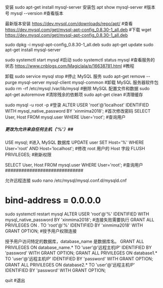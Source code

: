 安装
sudo apt-get install mysql-server 安装包
apt show mysql-server #版本号
mysql --version #查看版本

最新版本安装
https://dev.mysql.com/downloads/repo/apt/  #查看
https://dev.mysql.com/get/mysql-apt-config_0.8.30-1_all.deb   #下载
wget https://dev.mysql.com/get/mysql-apt-config_0.8.30-1_all.deb

sudo dpkg -i mysql-apt-config_0.8.30-1_all.deb
sudo apt-get update
sudo apt-get install mysql-server

sudo systemctl start mysql  #启动
sudo systemctl status mysql  #查看服务的状态
https://www.cnblogs.com/Magiclala/p/16638781.html #教程

卸载
sudo service mysql stop  #停止 MySQL 服务
sudo apt-get remove --purge mysql-server mysql-client mysql-common  #卸载 MySQL 服务器软件包
sudo rm -rf /etc/mysql /var/lib/mysql #删除 MySQL 配置文件和数据
sudo apt-get autoremove #清除残余的依赖项
sudo apt-get clean  #清理缓存

sudo mysql -u root -p  #登录
ALTER USER 'root'@'localhost' IDENTIFIED WITH mysql_native_password BY 'xinmima2018';  #首次修改密码
SELECT User, Host FROM mysql.user WHERE User='root';  #查询用户

##### 更改为允许来自任何主机（'%'）##
USE mysql;  #进入 MySQL 数据库
UPDATE user SET Host='%' WHERE User='root' AND Host='localhost';   #修改 root 用户的 Host 字段
FLUSH PRIVILEGES;  #刷新权限

SELECT User, Host FROM mysql.user WHERE User='root';  #查询用户
#############################

允许远程连接
sudo nano /etc/mysql/mysql.conf.d/mysqld.cnf
# bind-address            = 0.0.0.0
sudo systemctl restart mysql
ALTER USER 'root'@'%' IDENTIFIED WITH mysql_native_password BY 'xinmima2018';  #连接失败需要执行
GRANT ALL PRIVILEGES ON *.* TO 'root'@'%' IDENTIFIED BY 'xinmima2018' WITH GRANT OPTION;  #授予用户权限连接

授予用户访问特定的数据库，database_name 是数据库名。
GRANT ALL PRIVILEGES ON database_name.* TO 'user'@'远程主机IP' IDENTIFIED BY 'password' WITH GRANT OPTION;
GRANT ALL PRIVILEGES ON database1.* TO 'user'@'远程主机IP' IDENTIFIED BY 'password' WITH GRANT OPTION;
GRANT ALL PRIVILEGES ON database2.* TO 'user'@'远程主机IP' IDENTIFIED BY 'password' WITH GRANT OPTION;

quit #退出

